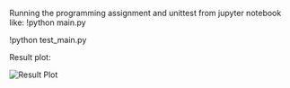 Running the programming assignment and unittest from jupyter notebook like:
!python main.py

!python test_main.py

Result plot:

![Result Plot](plot.png)
